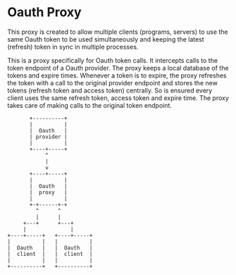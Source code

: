 # Oauth Proxy

This proxy is created to allow multiple clients (programs, servers) to use the
same Oauth token to be used simultaneously and keeping the latest (refresh)
token in sync in multiple processes.

This is a proxy specifically for Oauth token calls. It intercepts calls to the
token endpoint of a Oauth provider. The proxy keeps a local database of the
tokens and expire times. Whenever a token is to expire, the proxy refreshes the
token with a call to the original provider endpoint and stores the new tokens
(refresh token and access token) centrally. So is ensured every client uses the
same refresh token, access token and expire time. The proxy takes care of making
calls to the original token endpoint.


```
       +----------+
       |          |
       |  Oauth   |
       | provider |
       |          |
       +----+-----+
            ^
            |
            v
       +----+-----+
       |          |
       |  Oauth   |
       |  proxy   |
       |          |
       +-+------+-+
         ^      ^
         |      |
     +---+      +---+
     |              |
+----+-----+   +----+-----+
|          |   |          |
|  Oauth   |   |  Oauth   |
|  client  |   |  client  |
|          |   |          |
+----------+   +----------+
```
